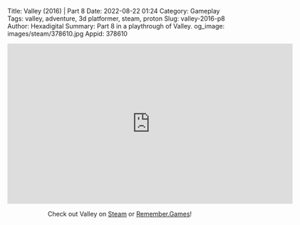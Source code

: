 Title: Valley (2016) | Part 8
Date: 2022-08-22 01:24
Category: Gameplay
Tags: valley, adventure, 3d platformer, steam, proton
Slug: valley-2016-p8
Author: Hexadigital
Summary: Part 8 in a playthrough of Valley.
og_image: images/steam/378610.jpg
Appid: 378610

<center><iframe src="https://www.youtube.com/embed/clSs8AbAfO0?feature=oembed" allow="accelerometer; autoplay; encrypted-media; gyroscope; picture-in-picture" width="640" height="360" frameborder="0"></iframe>

Check out Valley on [Steam](https://store.steampowered.com/app/378610/?curator_clanid=34633900) or [Remember.Games](https://remember.games/game/624/valley/)!</center>